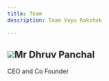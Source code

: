 ```yaml
---
title: Team
description: Team Vayu Rakshak

---
```

## ![](/images/output-onlineimagetools-2.png)**Mr Dhruv Panchal**

CEO and Co Founder